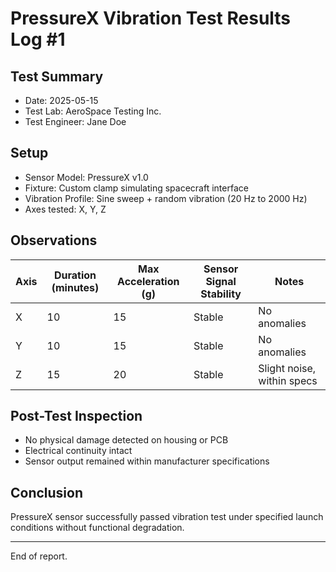 # PressureX Vibration Test Results Log #1

## Test Summary

- Date: 2025-05-15  
- Test Lab: AeroSpace Testing Inc.  
- Test Engineer: Jane Doe  

## Setup

- Sensor Model: PressureX v1.0  
- Fixture: Custom clamp simulating spacecraft interface  
- Vibration Profile: Sine sweep + random vibration (20 Hz to 2000 Hz)  
- Axes tested: X, Y, Z  

## Observations

| Axis | Duration (minutes) | Max Acceleration (g) | Sensor Signal Stability | Notes               |
|-------|--------------------|---------------------|------------------------|---------------------|
| X     | 10                 | 15                  | Stable                 | No anomalies        |
| Y     | 10                 | 15                  | Stable                 | No anomalies        |
| Z     | 15                 | 20                  | Stable                 | Slight noise, within specs |

## Post-Test Inspection

- No physical damage detected on housing or PCB  
- Electrical continuity intact  
- Sensor output remained within manufacturer specifications

## Conclusion

PressureX sensor successfully passed vibration test under specified launch conditions without functional degradation.

---

End of report.

